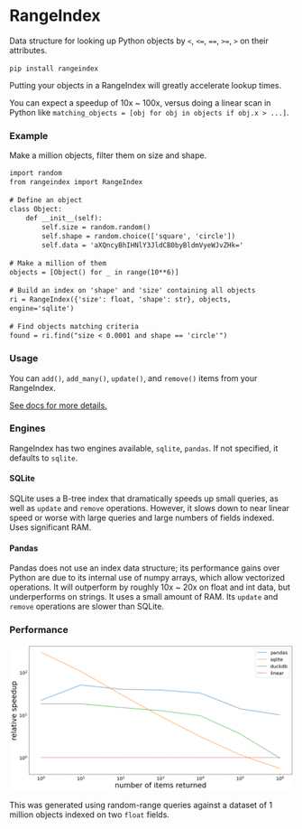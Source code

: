 # RangeIndex

Data structure for looking up Python objects by `<`, `<=`, `==`, `>=`, `>` on their attributes.

`pip install rangeindex`

Putting your objects in a RangeIndex will greatly accelerate lookup times. 

You can expect a speedup of 10x ~ 100x, versus doing a linear scan in Python like
`matching_objects = [obj for obj in objects if obj.x > ...]`.

### Example

Make a million objects, filter them on size and shape. 

```
import random
from rangeindex import RangeIndex

# Define an object
class Object:
    def __init__(self):
        self.size = random.random()
        self.shape = random.choice(['square', 'circle'])
        self.data = 'aXQncyBhIHNlY3JldCB0byBldmVyeWJvZHk='

# Make a million of them
objects = [Object() for _ in range(10**6)]

# Build an index on 'shape' and 'size' containing all objects
ri = RangeIndex({'size': float, 'shape': str}, objects, engine='sqlite')

# Find objects matching criteria
found = ri.find("size < 0.0001 and shape == 'circle'")
```

### Usage

You can `add()`, `add_many()`, `update()`, and `remove()` items from your RangeIndex.

[See docs for more details.](https://pypi.org/project/rangeindex/)

### Engines

RangeIndex has two engines available, `sqlite`, `pandas`. If not specified, it defaults to `sqlite`.

#### SQLite

SQLite uses a B-tree index that dramatically speeds up small queries, as well as `update` and `remove` operations.
However, it slows down to near linear speed or worse with large queries and large numbers of fields indexed. Uses
significant RAM.

#### Pandas

Pandas does not use an index data structure; its performance gains over Python are due to its internal use of numpy 
arrays, which allow vectorized operations. It will outperform by roughly 10x ~ 20x on float and int data, but
underperforms on strings. It uses a small amount of RAM. Its `update` and `remove` operations are slower than SQLite.

### Performance

![Benchmark: sqlite does well on small queries, other engines do better on large queries.](perf/benchmark.png)

This was generated using random-range queries against a dataset of 1 million objects indexed on two `float` fields.
